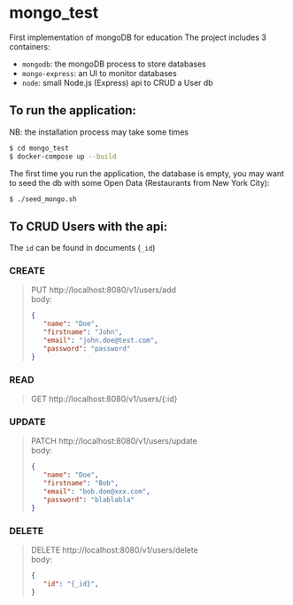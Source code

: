 # mongo_test
First implementation of mongoDB for education
The project includes 3 containers:  
- `mongodb`: the mongoDB process to store databases
- `mongo-express`: an UI to monitor databases
- `node`: small Node.js (Express) api to CRUD a User db

## To run the application:
NB: the installation process may take some times
```sh
$ cd mongo_test
$ docker-compose up --build
```
The first time you run the application, the database is empty, you may want to seed the db with some Open Data (Restaurants  from New York City):
```sh
$ ./seed_mongo.sh
```

## To CRUD Users with the api:
The `id` can be found in documents (`_id`) 

### CREATE  
>PUT http://localhost:8080/v1/users/add  
> body:
>```json
>{
>    "name": "Doe",
>    "firstname": "John",
>    "email": "john.doe@test.com",
>    "password": "password"
>}
>```
### READ  
>GET http://localhost:8080/v1/users/{:id}  
### UPDATE  
>PATCH http://localhost:8080/v1/users/update  
> body:
>```json
>{
>    "name": "Doe",
>    "firstname": "Bob",
>    "email": "bob.doe@xxx.com",
>    "password": "blablabla"
>}
>```
### DELETE
>DELETE http://localhost:8080/v1/users/delete  
> body:
>```json
>{
>    "id": "{_id}",
>}
>```